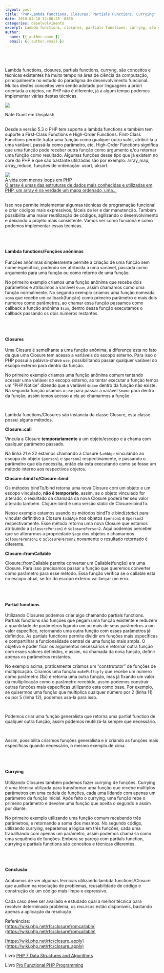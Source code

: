 ```yaml
---
layout: post
title: "PHP-Lambda functions, Closures, Partials Functions, Currying"
date: 2018-04-18 12:00:25 -0300
categories: deselvolvimento
excerpt: Lambda functions, closures, partials functions, curryng, são conceitos e técnicas existentes a muito tempo na área de ciência da computação, principalmente no estudo do paradigma de desenvolvimento funcional...
author:
  name: {{ author.name }}
  email: {{ author.email }}
---
```


<br>
<br>

Lambda functions, closures, partials functions, curryng, são conceitos
e técnicas existentes há muito tempo na área de ciência da computação,
principalmente no estudo do paradigma de desenvolvimento funcional.
Muitos destes conceitos vem sendo adotado por linguagens a priori
orientada a objetos, no PHP não é diferente, já a algum tempo podemos
implementar várias destas técnicas.  

![](https://cdn-images-1.medium.com/max/2000/1*oT0-Tqda8sGMdKH0SHPbOw.jpeg)
<div class="img-legend">Nate Grant em Unsplash</div>

<br>

Desde a versão 5.3 o PHP tem suporte a lambda functions e também
tem suporte a First-Class Functions e High-Order Functions.
First-Class Functions permite tratar uma função como qualquer
outro valor, atribuí-la a uma variável, passá-la como parâmetro,
etc. High-Order Functions significa que uma função pode receber
outra função como argumento e/ou retornar uma função como resultado.
Algumas funções desse tipo que já existem no core do PHP e que são
bastante utilizadas são por exemplo: array_map, array_reduce,
funções de ordenação: usort, uksort.  


<div id="ref-post">
    <a href="{% post_url 2018-02-01-A-vida-com-menos-loops-em-PHP %}">
        <img src="http://i64.tinypic.com/11gn987.jpg">
        <div id="link-title">
            A vida com menos loops em PHP
        </div>
        <div id="link-description">
            O array é umas das estruturas de dados mais conhecidas e
            utilizadas em PHP, um array é na verdade um mapa ordenado,
            uma…
        </div>
    </a>
</div>

<br>

Isso nos permite implementar algumas técnicas de programação
funcional e criar códigos mais expressivos, fáceis de ler e dar
manutenção. Também possibilita uma maior reutilização de códigos,
agilizando o desenvolvimento e deixando o projeto mais consistente.
Vamos ver como funciona e como podemos implementar essas técnicas.  

<br>
<br>

#### Lambda functions/Funções anônimas  
Funções anônimas simplesmente permite a criação de uma função sem
nome específico, podendo ser atribuída a uma variável, passada
como argumento para uma função ou como retorno de uma função.  

<script src="https://gist.github.com/Jciel/7ccb4cee9cb89f43018b06d1b5373093.js"></script>

No primeiro exemplo criamos uma função anônima que recebe dois
parâmetros e atribuímos a variável ``$sum``, assim chamamos como uma
função normalmente. No segundo exemplo criamos uma função nomeada
``soma`` que recebe um callback(função) como primeiro parâmetro e mais
dois números como parâmetros, ao chamar essa função passamos como
callback a função anônima ``$sum``, dentro dessa função executamos o
callback passando os dois números restantes.  

<br>
<br>

#### __Closures__   
Uma Closure é semelhante a uma função anônima, a diferença esta no
fato de que uma Closure tem acesso a variáveis do escopo externo.
Para isso o PHP possui a palavra-chave ``use``, possibilitando passar
qualquer variável do escopo externo para dentro da função.  

<script src="https://gist.github.com/Jciel/b9c079958b07f9d46ea888acbc152d15.js"></script>

No primeiro exemplo criamos uma função anônima comum tentando
acessar uma variável do escopo externo, ao tentar executar a
função temos um “PHP Notice” dizendo que a variável ``$name`` dentro
da função não existe. Na segunda função usamos o ``use`` para passar
a varável ``$name`` para dentro da função, assim temos acesso a ela ao
chamarmos a função.  

<br>

Lambda functions/Closures são instancia da classe Closure, esta
classe possui alguns métodos.  

__Closure::call__

Vincula a Closure __temporariamente__ a um objeto/escopo e a chama com
qualquer parâmetro passado.  

<script src="https://gist.github.com/Jciel/2df45cf796819a0d5ec8dca92e53ae05.js"></script>

Na linha 21 e 22 estamos chamando a Closure ``$addAge`` vinculando ao
escopo do objeto ``$person1`` e ``$person2`` respectivamente, e passando o
parâmetro que ela necessita, então ela esta executando como se fosse
um método interno aos respectivos objetos.  

__Closure::bindTo/Closure::bind__

Os métodos bindTo/bind retorna uma nova Closure com um objeto e um
escopo vinculado, __não é temporário__, assim, se o objeto vinculado for
alterado, o resultado da chamada da nova Closure poderá ter seu valor
alterado também. Clojure::bind é uma versão *static* de Closure::bindTo.  

<script src="https://gist.github.com/Jciel/d790d398d3fd6ecfb4eb0da3ba337d70.js"></script>

Nesse exemplo estamos usando os métodos bindTo e bind(*static*) para
vincular definitivo a Closure ``$addAge`` nos objetos ``$person1`` e ``$person2``
respectivamente. Esse método retorna uma nova Closure que estamos
atribuindo a ``$closurePerson1`` e ``$closurePerson2``. Aqui podemos perceber
que se alterarmos a propriedade ``$age`` dos objetos e chamarmos
``$closurePerson1`` e ``$closurePerson2`` novamente o resultado retornado é
diferente.  

__Closure::fromCallable__  

Closure::fromCallable permite converter um Callable(função) em uma
Closure. Para isso precisamos passar a função que queremos converter
como parâmetro para esse método. Essa função verifica se o callable
esta no escopo atual, se for do escopo externo vai lançar um erro.  

<script src="https://gist.github.com/Jciel/51ec13ab0d8b269d2ac5667acd57efaf.js"></script>

<br>
<br>

#### __Partial functions__ 
Utilizando Closures podemos criar algo chamando partials functions.
Partials functions são funções que pegam uma função existente e
reduzem a quantidade de parâmetros ligando um ou mais de seus
parâmetros a um valor específico, retornando uma outra função com
esses parâmetros já definidos. As partials functions permite dividir
em funções mais específicas e compartilhar a funcionalidade central
de uma função mais ampla. O objetivo é poder fixar os argumentos
necessários e retornar outra função com esses valores definidos, e
assim, na chamada da nova função, definir apenas os parâmetros
restantes.  

<script src="https://gist.github.com/Jciel/15f802a21d35a3cc41c8dacbed786fc7.js"></script>

No exemplo acima, praticamente criamos um “constrututor” de funções de
multiplicação. Criamos uma função ``makeMultiply`` que recebe um número
como parâmetro ($x) e retorna uma outra função, mas já fixando um
valor da multiplicação como o parâmetro recebido, assim podemos
construir outras funções mais específicas utilizando esta como base.
Por exemplo, se quisermos uma função que multiplica qualquer número
por 2 (linha 11) ou por 5 (linha 12), podemos usa-la para isso.  

<br>

Podemos criar uma função generalista que retorna uma partial function
de qualquer outra função, assim podemos reutilizá-la sempre que
necessário.  

<script src="https://gist.github.com/Jciel/a042854fe0001f9f4915f9ab13c6a67a.js"></script>

<br>

Assim, possibilita criarmos funções generalista e ir criando as
funções mais específicas quando necessário, o mesmo exemplo de cima.  

<script src="https://gist.github.com/Jciel/2b9bc4b19807823db692d869a682ada4.js"></script>


<br>
<br>

#### __Currying__  
Utilizando Closures também podemos fazer currying de funções.
Currying é uma técnica utilizada para transformar uma função que
recebe múltiplos parâmetros em uma cadeia de funções, cada uma lidando
com apenas um parâmetro da função inicial. Após feito o currying,
uma função rebe o primeiro parâmetro e devolve uma função que aceita
o segundo e assim por diante.  

<script src="https://gist.github.com/Jciel/2e8aeb8872d2b184c83ca83c28eb307f.js"></script>

No primeiro exemplo utilizando uma função comum recebendo três
parâmetros, e retornando a soma dos mesmos. No segundo código,
utilizando currying, separamos a lógica em três funções, cada uma
trabalhando com apenas um parâmetro, assim podemos chamá-la como
uma sequência de funções. Embora se pareça com partials function,
currying e partials functions são conceitos e técnicas diferentes.  

<br>
<br>

#### __Conclusão__  
Acabamos de ver algumas técnicas utilizando lambda functions/Closure
que auxiliam na resolução de problemas, reusabilidade de código e
construção de um código mais limpo e expressivo.  
<br>
Cada caso deve ser avaliado e estudado qual a melhor técnica para
resolver determinado problema, os recursos estão disponíveis,
bastando apenas a aplicação da resolução.  

Referências:  
[https://wiki.php.net/rfc/closurefromcallable](https://wiki.php.net/rfc/closurefromcallable)

[https://wiki.php.net/rfc/closure_apply](https://wiki.php.net/rfc/closure_apply)

Livro [PHP 7 Data Structures and Algorithms](https://medium.com/r/?url=https%3A%2F%2Fwww.amazon.com%2FPHP-Data-Structures-Algorithms-Implement%2Fdp%2F178646389X)

Livro [Pro Functional PHP Programming](https://medium.com/r/?url=https%3A%2F%2Fwww.amazon.com%2FPro-Functional-PHP-Programming-Optimization-ebook%2Fdp%2FB075ZRK5MN%2Fref%3Dsr_1_1%3Fs%3Dbooks%26ie%3DUTF8%26qid%3D1523840834%26sr%3D1-1%26keywords%3DPro%2BFunctional%2BPHP%2BProgramming)
